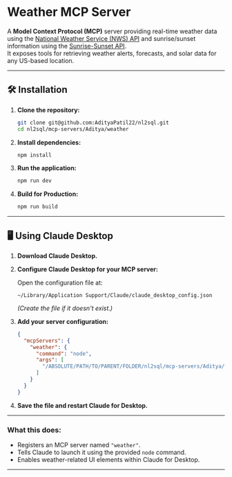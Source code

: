 # Weather MCP Server

A **Model Context Protocol (MCP)** server providing real-time weather data using the [National Weather Service (NWS) API](https://www.weather.gov/documentation/services-web-api) and sunrise/sunset information using the [Sunrise-Sunset API](https://sunrise-sunset.org/api).  
It exposes tools for retrieving weather alerts, forecasts, and solar data for any US-based location.

---

## 🛠 Installation

1. **Clone the repository:**

   ```bash
   git clone git@github.com:AdityaPatil22/nl2sql.git
   cd nl2sql/mcp-servers/Aditya/weather
   ```

2. **Install dependencies:**

   ```bash
   npm install
   ```

3. **Run the application:**

   ```bash
   npm run dev
   ```

4. **Build for Production:**

   ```bash
   npm run build
   ```
---

## 🖥 Using Claude Desktop

1. **Download Claude Desktop.**  
2. **Configure Claude Desktop for your MCP server:**

   Open the configuration file at:

   ```
   ~/Library/Application Support/Claude/claude_desktop_config.json
   ```

   *(Create the file if it doesn't exist.)*

3. **Add your server configuration:**

   ```json
   {
     "mcpServers": {
       "weather": {
         "command": "node",
         "args": [
           "/ABSOLUTE/PATH/TO/PARENT/FOLDER/nl2sql/mcp-servers/Aditya/weather/build/index.js"
         ]
       }
     }
   }
   ```

4. **Save the file and restart Claude for Desktop.**

---

### What this does:

- Registers an MCP server named `"weather"`.
- Tells Claude to launch it using the provided `node` command.
- Enables weather-related UI elements within Claude for Desktop.

---
